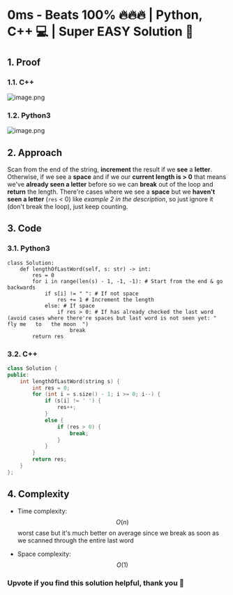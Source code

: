 # 0ms - Beats 100% 🔥🔥🔥 | Python, C++ 💻 | Super EASY Solution 📕
## 1. Proof
<!-- Describe your first thoughts on how to solve this problem. -->
### 1.1. C++

![image.png](https://assets.leetcode.com/users/images/6cb0bace-9110-4c32-845f-deddd1b8d234_1711953574.1560886.png)
### 1.2. Python3

![image.png](https://assets.leetcode.com/users/images/a7334e9b-61a2-486d-aa2e-6c8952f33af4_1711953603.6027217.png)

## 2. Approach
<!-- Describe your approach to solving the problem. -->
Scan from the end of the string, **increment** the result if we **see** a **letter**. Otherwise, if we see a **space** and if we our **current length is > 0** that means we've **already seen a letter** before so we can **break** out of the loop and **return** the length. There're cases where we see a **space** but we **haven't seen a letter** (`res` < 0) like *example 2 in the description*, so just ignore it (don't break the loop), just keep counting.

## 3. Code
### 3.1. Python3
```python3 []
class Solution:
    def lengthOfLastWord(self, s: str) -> int:
        res = 0
        for i in range(len(s) - 1, -1, -1): # Start from the end & go backwards
            if s[i] != " ": # If not space
                res += 1 # Increment the length
            else: # If space
                if res > 0: # If has already checked the last word (avoid cases where there're spaces but last word is not seen yet: "   fly me   to   the moon  ")
                    break
        return res
```
### 3.2. C++
``` cpp []
class Solution {
public:
    int lengthOfLastWord(string s) {
        int res = 0;
        for (int i = s.size() - 1; i >= 0; i--) {
            if (s[i] != ' ') {
                res++;
            }
            else {
                if (res > 0) {
                    break;
                }
            }
        }
        return res;
    }
};
```
## 4. Complexity
- Time complexity: $$O(n)$$ worst case but it's much better on average since we break as soon as we scanned through the entire last word 
<!-- Add your time complexity here, e.g. $$O(n)$$ -->

- Space complexity: $$O(1)$$
<!-- Add your space complexity here, e.g. $$O(n)$$ -->
### Upvote if you find this solution helpful, thank you 🤍
